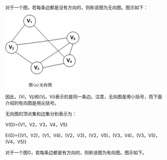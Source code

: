 对于一个图，若每条边都是没有方向的，则称该图为无向图。图示如下：

![](/assets/23224321-acabc2d2b2414039b8f28b3c73736377.jpg)

因此，\(Vi，Vj\)和\(Vj，Vi\)表示的是同一条边。注意，无向图是用小括号，而下面介绍的有向图是用尖括号。

无向图的顶点集和边集分别表示为：

V\(G\)={V1，V2，V3，V4，V5}

E\(G\)={\(V1，V2\)，\(V1，V4\)，\(V2，V3\)，\(V2，V5\)，\(V3，V4\)，\(V3，V5\)，\(V4，V5\)}





对于一个图G，若每条边都是有方向的，则称该图为有向图。图示如下。

